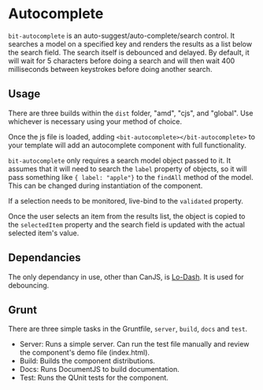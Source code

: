 <!--
@page autocomplete Autocomplete

-->
# Autocomplete

`bit-autocomplete` is an auto-suggest/auto-complete/search control.  It searches a model on a specified key and renders the results as a list below the search field.  The search itself is debounced and delayed. By default, it will wait for 5 characters before doing a search and will then wait 400 milliseconds between keystrokes before doing another search.

## Usage

There are three builds within the `dist` folder, "amd", "cjs", and "global". Use whichever is necessary using your method of choice.

Once the js file is loaded, adding `<bit-autocomplete></bit-autocomplete>` to your template will add an autocomplete component with full functionality. 

`bit-autocomplete` only requires a search model object passed to it. It assumes that it will need to search the `label` property of objects, so it will pass something like `{ label: "apple"}` to the `findAll` method of the model.  This can be changed during instantiation of the component.

If a selection needs to be monitored, live-bind to the `validated` property.

Once the user selects an item from the results list, the object is copied to the `selectedItem` property and the search field is updated with the actual selected item's value.

## Dependancies

The only dependancy in use, other than CanJS, is [Lo-Dash](https://lodash.com/). It is used for debouncing.

## Grunt

There are three simple tasks in the Gruntfile, `server`, `build`, `docs` and `test`.

- Server: Runs a simple server. Can run the test file manually and review the component's demo file (index.html).
- Build: Builds the component distributions.
- Docs: Runs DocumentJS to build documentation.
- Test: Runs the QUnit tests for the component.
